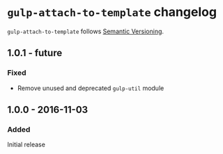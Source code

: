# `gulp-attach-to-template` changelog

`gulp-attach-to-template` follows [Semantic Versioning][1].

## 1.0.1 - future

### Fixed

* Remove unused and deprecated `gulp-util` module

## 1.0.0 - 2016-11-03

### Added

Initial release

 [1]: http://semver.org/
